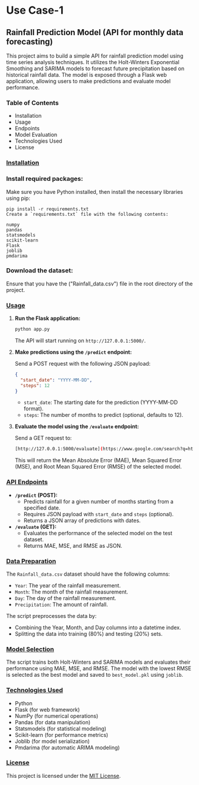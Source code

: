 # Use Case-1
## Rainfall Prediction Model (API for monthly data forecasting)
This project aims to build a simple API for rainfall prediction model using time series analysis techniques. It utilizes the Holt-Winters Exponential Smoothing and SARIMA models to forecast future precipitation based on historical rainfall data. The model is exposed through a Flask web application, allowing users to make predictions and evaluate model performance. 

### Table of Contents

- Installation
- Usage
- Endpoints
- Model Evaluation
- Technologies Used
- License

### <ins>Installation</ins>
### Install required packages:
Make sure you have Python installed, then install the necessary libraries using pip:
 
    pip install -r requirements.txt
    Create a `requirements.txt` file with the following contents:

    numpy
    pandas
    statsmodels
    scikit-learn
    Flask
    joblib
    pmdarima
  
### Download the dataset:
Ensure that you have the ("Rainfall_data.csv") file in the root directory of the project.

### <ins>Usage</ins>

1.  **Run the Flask application:**

    ```bash
    python app.py
    ```

    The API will start running on `http://127.0.0.1:5000/`.

2.  **Make predictions using the `/predict` endpoint:**

    Send a POST request with the following JSON payload:

    ```json
    {
      "start_date": "YYYY-MM-DD",
      "steps": 12
    }
    ```

    -   `start_date`: The starting date for the prediction (YYYY-MM-DD format).
    -   `steps`: The number of months to predict (optional, defaults to 12).



3.  **Evaluate the model using the `/evaluate` endpoint:**

    Send a GET request to:
    ```bash
    [http://127.0.0.1:5000/evaluate](https://www.google.com/search?q=http://127.0.0.1:5000/evaluate)
    ```

    This will return the Mean Absolute Error (MAE), Mean Squared Error (MSE), and Root Mean Squared Error (RMSE) of the selected model.

### <ins>API Endpoints</ins>

-   **`/predict` (POST):**
    -   Predicts rainfall for a given number of months starting from a specified date.
    -   Requires JSON payload with `start_date` and `steps` (optional).
    -   Returns a JSON array of predictions with dates.
-   **`/evaluate` (GET):**
    -   Evaluates the performance of the selected model on the test dataset.
    -   Returns MAE, MSE, and RMSE as JSON.

### <ins>Data Preparation</ins>

The `Rainfall_data.csv` dataset should have the following columns:

-   `Year`: The year of the rainfall measurement.
-   `Month`: The month of the rainfall measurement.
-   `Day`: The day of the rainfall measurement.
-   `Precipitation`: The amount of rainfall.

The script preprocesses the data by:

-   Combining the Year, Month, and Day columns into a datetime index.
-   Splitting the data into training (80%) and testing (20%) sets.

### <ins>Model Selection</ins>

The script trains both Holt-Winters and SARIMA models and evaluates their performance using MAE, MSE, and RMSE. The model with the lowest RMSE is selected as the best model and saved to `best_model.pkl` using `joblib`.

### <ins>Technologies Used</ins>
- Python
- Flask (for web framework)
- NumPy (for numerical operations)
- Pandas (for data manipulation)
- Statsmodels (for statistical modeling)
- Scikit-learn (for performance metrics)
- Joblib (for model serialization)
- Pmdarima (for automatic ARIMA modeling)

### <ins>License</ins>

This project is licensed under the [MIT License](LICENSE).
